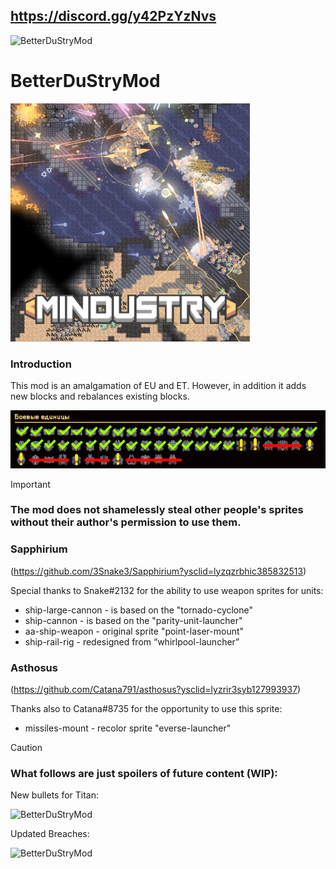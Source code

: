 ## https://discord.gg/y42PzYzNvs

![BetterDuStryMod](https://github.com/Dong-Wo-Long/Images-and-gifs/blob/main/techsupport_sysodmin.gif)

# BetterDuStryMod
![BetterDuStryMod](https://github.com/Dong-Wo-Long/BetterDuStryMod/blob/main/icon.png)
### Introduction
This mod is an amalgamation of EU and ET. However, in addition it adds new blocks and rebalances existing blocks.

![BetterDuStryMod](https://github.com/Dong-Wo-Long/BSM-other/blob/main/database-units.png)

> [!IMPORTANT]
> ### The mod does not shamelessly steal other people's sprites without their author's permission to use them.
### Sapphirium
(https://github.com/3Snake3/Sapphirium?ysclid=lyzqzrbhic385832513)

Special thanks to Snake#2132 for the ability to use weapon sprites for units:
- ship-large-cannon - is based on the "tornado-cyclone"
- ship-cannon - is based on the "parity-unit-launcher"
- aa-ship-weapon - original sprite "point-laser-mount"
- ship-rail-rig - redesigned from “whirlpool-launcher”

### Asthosus
(https://github.com/Catana791/asthosus?ysclid=lyzrir3syb127993937)

Thanks also to Catana#8735 for the opportunity to use this sprite:
- missiles-mount - recolor sprite "everse-launcher"

> [!CAUTION]
> ### What follows are just spoilers of future content (WIP):
New bullets for Titan:

![BetterDuStryMod](https://github.com/Dong-Wo-Long/BSM-other/blob/main/Mindustry_LmnQzuS9mx.gif)

Updated Breaches:

![BetterDuStryMod](https://github.com/Dong-Wo-Long/BSM-other/blob/main/Mindustry_oqqv2mMNvN.gif)

